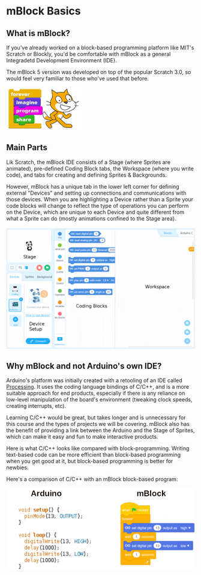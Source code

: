 mBlock Basics
===

## What is mBlock?

If you've already worked on a block-based programming platform like MIT's Scratch or Blockly, you'd be comfortable with mBlock as a general Integradetd Development Environment (IDE).

The mBlock 5 version was developed on top of the popular Scratch 3.0, so would feel very familiar to those who've used that before.

![](images/scratch.jpg)

## Main Parts

Lik Scratch, the mBlock IDE consists of a Stage (where Sprites are animated), pre-defined Coding Block tabs, the Workspace (where you write code), and tabs for creating and defining Sprites & Backgrounds.

However, mBlock has a unique tab in the lower left corner for defining external "Devices" and setting up connections and communications with those devices.  When you are highlighting a Device rather than a Sprite your code blocks will change to reflect the type of operations you can perform on the Device, which are unique to each Device and quite different from what a Sprite can do (mostly animations confined to the Stage area).
<br>
<br>
![](images/mblockenv.jpg)

## Why mBlock and not Arduino's own IDE?

Arduino's platform was initially created with a retooling of an IDE called [Processing](http://processing.org).  It uses the coding language bindings of C/C++, and is a more suitable approach for end products, especially if there is any reliance on low-level manipulation of the board's environment (tweaking clock speeds, creating interrupts, etc).

Learning C/C++ would be great, but takes longer and is unnecessary for this course and the types of projects we will be covering.  mBlock also has the benefit of providing a link between the Arduino and the Stage of Sprites, which can make it easy and fun to make interactive products.

Here is what C/C++ looks like compared with block-programming.  Writing text-based code can be more efficient than block-based programming when you get good at it, but block-based programming is better for newbies.

Here's a comparison of C/C++ with an mBlock block-based program:

![](images/textvsblocks.jpg)


